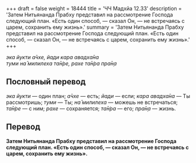 +++
draft = false
weight = 18444
title = 'ЧЧ Мадхйа 12.33'
description = 'Затем Нитьянанда Прабху представил на рассмотрение Господа следующий план. «Есть один способ, — сказал Он, — не встречаясь с царем, сохранить ему жизнь».'
summary = 'Затем Нитьянанда Прабху представил на рассмотрение Господа следующий план. «Есть один способ, — сказал Он, — не встречаясь с царем, сохранить ему жизнь».'
+++

_эка йукти а̄чхе, йади кара авадха̄на  
туми на̄ милилеха та̄н̇ре, рахе та̄н̇ра пра̄н̣а_

## Пословный перевод

_эка_ _йукти_ — один план; _а̄чхе_ — есть; _йади_ — если; _кара_ _авадха̄на_ — Ты рассмотришь; _туми_ — Ты; _на̄_ _милилеха_ — можешь не встречаться; _та̄н̇ре_ — с ним; _рахе_ — сохраняется; _та̄н̇ра_ — его; _пра̄н̣а_ — жизнь.

## Перевод

**Затем Нитьянанда Прабху представил на рассмотрение Господа следующий план. «Есть один способ, — сказал Он, — не встречаясь с царем, сохранить ему жизнь».**
